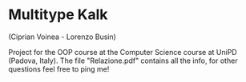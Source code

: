 # Multitype Kalk
(Ciprian Voinea - Lorenzo Busin)

Project for the OOP course at the Computer Science course at UniPD (Padova, Italy).
The file "Relazione.pdf" contains all the info, for other questions feel free to ping me!
